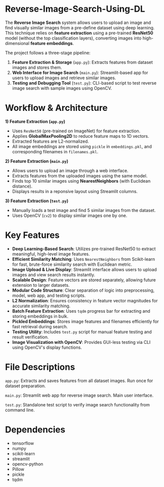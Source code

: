 # Reverse-Image-Search-Using-DL
The **Reverse Image Search** system allows users to upload an image and find visually similar images from a pre-define dataset using deep learning. This technique relies on **feature extraction** using a pre-trained **ResNet50** model (without the top classification layers), converting images into high-dimensional **feature embeddings**.

The project follows a three-stage pipeline:
1) **Feature Extraction & Storage** (`app.py`): Extracts features from dataset images and stores them.
2) **Web Interface for Image Search** (`main.py`): Streamlit-based app for users to upload images and retrieve similar images.
3) **Testing and Debugging Tool** (`test.py`): CLI-based script to test reverse image search with sample images using OpenCV.

# Workflow & Architecture
**1) Feature Extraction (`app.py`)**
- Uses `ResNet50` (pre-trained on ImageNet) for feature extraction.
- Applies **GlobalMaxPooling2D** to reduce feature maps to 1D vectors.
- Extracted features are L2-normalized.
- All image embeddings are stored using `pickle` in `embeddings.pkl`, and corresponding filenames in `filenames.pkl`.

**2) Feature Extraction (`main.py`)**
- Allows users to upload an image through a web interface.
- Extracts features from the uploaded images using the same model.
- Finds top 10 similar images using **NearestNeighbors** (with Euclidean distance).
- Displays results in a reponsive layout using Streamlit columns.

**3) Feature Extraction (`test.py`)**
- Manually loads a test image and find 5 similar images from the dataset.
- Uses OpenCV (`cv2`) to display similar images one by one.

# Key Features
  - **Deep Learning-Based Search**: Utilizes pre-trained ResNet50 to extract meaningful, high-level image features.
  - **Efficient Similarity Matching**: Uses `NearestNeighbors` from Scikit-learn for fast, brute-force similarity search with Euclidean metric.
  - **Image Upload & Live Display**: Streamlit interface allows users to upload images and view search results instantly.
  - **Scalable Design**: Feature vectors are stored separately, allowing future extension to larger datasets.
  - **Modular Code Structure**: Clear separation of logic into preprocessing, model, web app, and testing scripts.
  - **L2 Normalization**: Ensures consistency in feature vector magnitudes for accurate similarity matching.
  - **Batch Feature Extraction**: Uses `tqdm` progress bar for extracting and storing embeddings in bulk.
  - **Pickled Embeddings**: Stores image features and filenames efficiently for fast retrieval during search.
  - **Testing Utility**: Includes `test.py` script for manual feature testing and result verification.
  - **Image Visualization with OpenCV**: Provides GUI-less testing via CLI using OpenCV's display functions.
 
# File Descriptions
`app.py`: Extracts and saves features from all dataset images. Run once for dataset preparation.

`main.py`: Streamlit web app for reverse image search. Main user interface.

`test.py`: Standalone test script to verify image search functionality from command line.

# Dependencies
- tensorflow
- numpy
- scikit-learn
- streamlit
- opencv-python
- Pillow
- pickle
- tqdm

